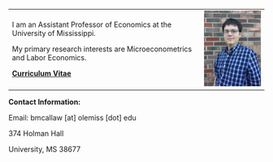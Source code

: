 
<table>
<tr>
<td width="75%">

<p>I am an Assistant Professor of Economics at the University of Mississippi. </p>

<p>My primary research interests are Microeconometrics and Labor Economics. </p>

<b><a href="files/Callaway-CV.pdf">Curriculum Vitae</a></b>

</td>

<td width="25%">

<img src="brant-photo.jpg">

</td>
</tr>
</table>



**Contact Information:**

Email: bmcallaw [at] olemiss [dot] edu

374 Holman Hall

University, MS 38677

